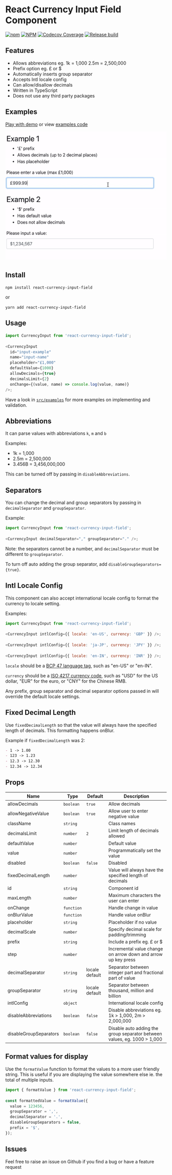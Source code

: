 # React Currency Input Field Component

[![npm](https://img.shields.io/npm/v/react-currency-input-field)](https://www.npmjs.com/package/react-currency-input-field) [![NPM](https://img.shields.io/npm/l/react-currency-input-field)](https://www.npmjs.com/package/react-currency-input-field) [![Codecov Coverage](https://img.shields.io/codecov/c/github/cchanxzy/react-currency-input-field)](https://codecov.io/gh/cchanxzy/react-currency-input-field/) [![Release build](https://github.com/cchanxzy/react-currency-input-field/workflows/Release/badge.svg)](https://github.com/cchanxzy/react-currency-input-field/actions?query=workflow%3ARelease)

## Features

- Allows abbreviations eg. 1k = 1,000 2.5m = 2,500,000
- Prefix option eg. £ or \$
- Automatically inserts group separator
- Accepts Intl locale config
- Can allow/disallow decimals
- Written in TypeScript
- Does not use any third party packages

## Examples

[Play with demo](https://cchanxzy.github.io/react-currency-input-field) or view [examples code](https://github.com/cchanxzy/react-currency-input-field/blob/master/src/examples)

[![React Currency Input Demo](demo/demo.gif)](https://cchanxzy.github.io/react-currency-input-field)

## Install

`npm install react-currency-input-field`

or

`yarn add react-currency-input-field`

## Usage

```js
import CurrencyInput from 'react-currency-input-field';

<CurrencyInput
  id="input-example"
  name="input-name"
  placeholder="£1,000"
  defaultValue={1000}
  allowDecimals={true}
  decimalsLimit={2}
  onChange={(value, name) => console.log(value, name)}
/>;
```

Have a look in [`src/examples`](https://github.com/cchanxzy/react-currency-input-field/tree/master/src/examples) for more examples on implementing and validation.

## Abbreviations

It can parse values with abbreviations `k`, `m` and `b`

Examples:

- 1k = 1,000
- 2.5m = 2,500,000
- 3.456B = 3,456,000,000

This can be turned off by passing in `disableAbbreviations`.

## Separators

You can change the decimal and group separators by passing in `decimalSeparator` and `groupSeparator`.

Example:

```js
import CurrencyInput from 'react-currency-input-field';

<CurrencyInput decimalSeparator="," groupSeparator="." />;
```

Note: the separators cannot be a number, and `decimalSeparator` must be different to `groupSeparator`.

To turn off auto adding the group separator, add `disableGroupSeparators={true}`.

## Intl Locale Config

This component can also accept international locale config to format the currency to locale setting.

Examples:

```javascript
import CurrencyInput from 'react-currency-input-field';

<CurrencyInput intlConfig={{ locale: 'en-US', currency: 'GBP' }} />;

<CurrencyInput intlConfig={{ locale: 'ja-JP', currency: 'JPY' }} />;

<CurrencyInput intlConfig={{ locale: 'en-IN', currency: 'INR' }} />;
```

`locale` should be a [BCP 47 language tag](https://developer.mozilla.org/en-US/docs/Web/JavaScript/Reference/Global_Objects/Intl#Locale_identification_and_negotiation), such as "en-US" or "en-IN".

`currency` should be a [ISO 4217 currency code](https://en.wikipedia.org/wiki/ISO_4217), such as "USD" for the US dollar, "EUR" for the euro, or "CNY" for the Chinese RMB.

Any prefix, group separator and decimal separator options passed in will override the default locale settings.

## Fixed Decimal Length

Use `fixedDecimalLength` so that the value will always have the specified length of decimals. This formatting happens onBlur.

Example if `fixedDecimalLength` was 2:

```md
- 1 -> 1.00
- 123 -> 1.23
- 12.3 -> 12.30
- 12.34 -> 12.34
```

## Props

| Name                   | Type       | Default        | Description                                                              |
| ---------------------- | ---------- | -------------- | ------------------------------------------------------------------------ |
| allowDecimals          | `boolean`  | `true`         | Allow decimals                                                           |
| allowNegativeValue     | `boolean`  | `true`         | Allow user to enter negative value                                       |
| className              | `string`   |                | Class names                                                              |
| decimalsLimit          | `number`   | `2`            | Limit length of decimals allowed                                         |
| defaultValue           | `number`   |                | Default value                                                            |
| value                  | `number`   |                | Programmatically set the value                                           |
| disabled               | `boolean`  | `false`        | Disabled                                                                 |
| fixedDecimalLength     | `number`   |                | Value will always have the specified length of decimals                  |
| id                     | `string`   |                | Component id                                                             |
| maxLength              | `number`   |                | Maximum characters the user can enter                                    |
| onChange               | `function` |                | Handle change in value                                                   |
| onBlurValue            | `function` |                | Handle value onBlur                                                      |
| placeholder            | `string`   |                | Placeholder if no value                                                  |
| decimalScale           | `number`   |                | Specify decimal scale for padding/trimming                               |
| prefix                 | `string`   |                | Include a prefix eg. £ or \$                                             |
| step                   | `number`   |                | Incremental value change on arrow down and arrow up key press            |
| decimalSeparator       | `string`   | locale default | Separator between integer part and fractional part of value              |
| groupSeparator         | `string`   | locale default | Separator between thousand, million and billion                          |
| intlConfig             | `object`   |                | International locale config                                              |
| disableAbbreviations   | `boolean`  | `false`        | Disable abbreviations eg. 1k > 1,000, 2m > 2,000,000                     |
| disableGroupSeparators | `boolean`  | `false`        | Disable auto adding the group separator between values, eg. 1000 > 1,000 |

## Format values for display

Use the `formatValue` function to format the values to a more user friendly string. This is useful if you are displaying the value somewhere else ie. the total of multiple inputs.

```javascript
import { formatValue } from 'react-currency-input-field';

const formattedValue = formatValue({
  value = 123456,
  groupSeparator = ',',
  decimalSeparator = '.',
  disableGroupSeparators = false,
  prefix = '$',
});
```

## Issues

Feel free to raise an issue on Github if you find a bug or have a feature request
